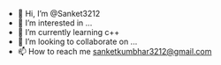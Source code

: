 - 👋 Hi, I’m @Sanket3212
- 👀 I’m interested in ...
- 🌱 I’m currently learning c++
- 💞️ I’m looking to collaborate on ...
- 📫 How to reach me sanketkumbhar3212@gmail.com


<!---
Sanket3212/Sanket3212 is a ✨ special ✨ repository because its `README.md` (this file) appears on your GitHub profile.
You can click the Preview link to take a look at your changes.
--->
